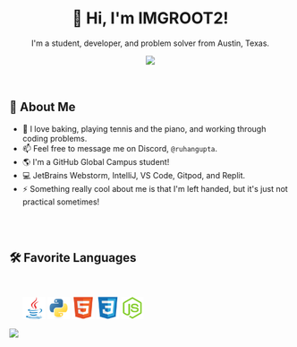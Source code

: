 <!--Are you looking at my README code? Hmm...-->
<div align="center">
  <h1>👋 Hi, I'm IMGROOT2!</h1>
  <p>I'm a student, developer, and problem solver from Austin, Texas.<p>
  <img src="https://github-readme-stats-git-masterrstaa-rickstaa.vercel.app/api?username=IMGROOT2&hide=stars&count_private=true&show_icons=true&theme=algolia">
</div>
<br>
<h2>🙌 About Me</h2>
<ul>
<li> 👀 I love baking, playing tennis and the piano, and working through coding problems. </li>
<li> 📫 Feel free to message me on Discord, <code>@ruhangupta</code>. </li>
<li> 🌎 I'm a GitHub Global Campus student! </li>
<li> 💻 JetBrains Webstorm, IntelliJ, VS Code, Gitpod, and Replit. </li>
<li> ⚡ Something really cool about me is that I'm left handed, but it's just not practical sometimes! </li>
</ul>

<br>
<br>
<h2>🛠️ Favorite Languages</h2>
<br>
<ul> <!--- I know this isn't a list but I need to align these icons lol --->
<img src="https://github.com/devicons/devicon/blob/master/icons/java/java-original.svg" height=40>
<img src="https://github.com/devicons/devicon/blob/master/icons/python/python-original.svg" height=40> 
<img src="https://github.com/devicons/devicon/blob/master/icons/html5/html5-original.svg" height=40> 
<img src="https://github.com/devicons/devicon/blob/master/icons/css3/css3-original.svg" height=40> 
<img src="https://github.com/devicons/devicon/blob/master/icons/nodejs/nodejs-original.svg" height=40> 
</ul>
<img src="https://hit.yhype.me/github/profile?user_id=116324098">
